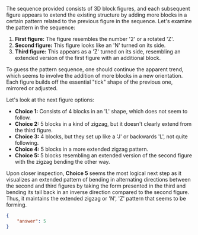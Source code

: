The sequence provided consists of 3D block figures, and each subsequent figure appears to extend the existing structure by adding more blocks in a certain pattern related to the previous figure in the sequence. Let's examine the pattern in the sequence:

1. **First figure:** The figure resembles the number '2' or a rotated 'Z'.
2. **Second figure:** This figure looks like an 'N' turned on its side.
3. **Third figure:** This appears as a 'Z' turned on its side, resembling an extended version of the first figure with an additional block.

To guess the pattern sequence, one should continue the apparent trend, which seems to involve the addition of more blocks in a new orientation. Each figure builds off the essential "tick" shape of the previous one, mirrored or adjusted.

Let's look at the next figure options:

- **Choice 1:** Consists of 4 blocks in an 'L' shape, which does not seem to follow.
- **Choice 2:** 5 blocks in a kind of zigzag, but it doesn't clearly extend from the third figure.
- **Choice 3:** 4 blocks, but they set up like a 'J' or backwards 'L', not quite following.
- **Choice 4:** 5 blocks in a more extended zigzag pattern.
- **Choice 5:** 5 blocks resembling an extended version of the second figure with the zigzag bending the other way.

Upon closer inspection, **Choice 5** seems the most logical next step as it visualizes an extended pattern of bending in alternating directions between the second and third figures by taking the form presented in the third and bending its tail back in an inverse direction compared to the second figure. Thus, it maintains the extended zigzag or 'N', 'Z' pattern that seems to be forming.

```json
{
    "answer": 5
}
```